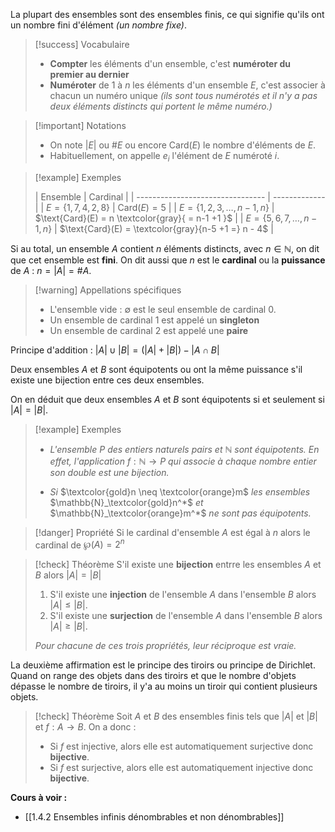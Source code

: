 La plupart des ensembles sont des ensembles finis, ce qui signifie qu'ils ont un nombre fini d'élément *(un nombre fixe)*.

>[!success] Vocabulaire
>- **Compter** les éléments d'un ensemble, c'est **numéroter du premier au dernier**
>- **Numéroter** de $1$ à $n$ les éléments d'un ensemble $E$, c'est associer à chacun un numéro unique *(ils sont tous numérotés et il n'y a pas deux éléments distincts qui portent le même numéro.)*

>[!important] Notations 
>- On note $|E|$ ou $\#E$ ou encore $\text{Card}(E)$ le nombre d'éléments de $E$.
>- Habituellement, on appelle $e_i$ l'élément de $E$ numéroté $i$.

>[!example] Exemples
>
>| Ensemble                         | Cardinal      |
| -------------------------------- | ------------- |
| $E = \{1, 7, 4, 2, 8\}$          | $\text{Card}(E) = 5$ |
| $E = \{1, 2, 3, \dots, n-1, n\}$ | $\text{Card}(E) = n \textcolor{gray}{ = n-1 +1 }$ |
| $E = \{5, 6, 7, \dots, n-1, n\}$ | $\text{Card}(E) = \textcolor{gray}{n-5 +1 =} n - 4$              |

Si au total, un ensemble $A$ contient $n$ éléments distincts, avec $n \in \mathbb{N}$, on dit que cet ensemble est **fini**.
On dit aussi que $n$ est le **cardinal** ou la **puissance** de $A$ : $n = |A| = \#A$.

>[!warning] Appellations spécifiques
>- L'ensemble vide : $\emptyset$ est le seul ensemble de cardinal $0$.
>- Un ensemble de cardinal 1 est appelé un **singleton**
>- Un ensemble de cardinal 2 est appelé une **paire**

Principe d'addition : $|A| \cup |B| = (|A| + |B|) - |A \cap B|$

Deux ensembles $A$ et $B$ sont équipotents ou ont la même puissance s'il existe une bijection entre ces deux ensembles. 

On en déduit que deux ensembles $A$ et $B$ sont équipotents si et seulement si $|A| = |B|$.

>[!example] Exemples 
> - *L'ensemble* $P$ *des entiers naturels pairs et* $\mathbb{N}$ *sont équipotents.*
  *En effet, l'application* $f : \mathbb{N} \rightarrow P$ *qui associe à chaque nombre entier son double est une bijection.*
  > 
> - *Si* $\textcolor{gold}n \neq \textcolor{orange}m$ *les ensembles* $\mathbb{N}_\textcolor{gold}n^*$ *et* $\mathbb{N}_\textcolor{orange}m^*$ *ne sont pas équipotents.*

>[!danger] Propriété
>Si le cardinal d'ensemble $A$ est égal à $n$ alors le cardinal de $\wp(A) = 2^n$

>[!check] Théorème
>S'il existe une **bijection** entrre les ensembles $A$ et $B$ alors $|A| = |B|$
>1. S'il existe une **injection** de l'ensemble $A$ dans l'ensemble $B$ alors $|A| \leq |B|$.
>2. S'il existe une **surjection** de l'ensemble $A$ dans l'ensemble $B$ alors $|A| \geq |B|$.
>   
> *Pour chacune de ces trois propriétés, leur réciproque est vraie.*

La deuxième affirmation est le principe des tiroirs ou principe de Dirichlet. Quand on range des objets dans des tiroirs et que le nombre d'objets dépasse le nombre de tiroirs, il y'a au moins un tiroir qui contient plusieurs objets.

>[!check] Théorème
>Soit $A$ et $B$ des ensembles finis tels que $|A|$ et $|B|$ et $f : A \rightarrow B$.
>On a donc : 
>- Si $f$ est injective, alors elle est automatiquement surjective donc **bijective**.
>- Si $f$ est surjective, alors elle est automatiquement injective donc **bijective**.


**Cours à voir :**
- [[1.4.2 Ensembles infinis dénombrables et non dénombrables]]